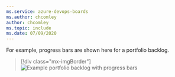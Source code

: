 ```yaml
---
ms.service: azure-devops-boards
ms.author: chcomley
author: chcomley
ms.topic: include
ms.date: 07/09/2020
---
```


For example, progress bars are shown here for a portfolio backlog. 

> [!div class="mx-imgBorder"]  
> ![Example portfolio backlog with progress bars](../backlogs/media/rollup/epic-featurs-progress-user-stories-50-percent.png)

